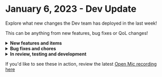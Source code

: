 # January 6, 2023 - Dev Update

Explore what new changes the Dev team has deployed in the last week!

This can be anything from new features, bug fixes or QoL changes!

<details>

<summary><strong>New features and items</strong></summary>

* Added Duo Accounts API
* Added a generic API action for Hudu
* Added Jinja evaluations to trigger criteria
* Added sender options in addition to “noreply” for the core sendmail function
* Added the ability to re-order data aliases
* Allow form fields to be set by query parameters
* Added support for org variable inheritance when rendering jinja in form fields
* Allow Jinja Live Editor examples to be shared
* Added details\_html field to HaloPSA ticket actions
* Added a “View results for workflow” button to the workflow builder page
* Added a “datedelta” function to give better control over add/removing to/from dates and allowing you to pick “Second Friday in given month” - action added too

</details>

<details>

<summary><strong>Bug fixes and chores</strong></summary>

* Save users dark mode preference in the database instead of local storage
* Improved error messages for mailgun generic requests
* Added utf-8 encoding to headers sent Microsoft EXO to allow non-ascii characters
* Improved the performance of workflow results pruning to reduce database locks
* Added class\_name field to search\_resource actions for Hubspot
* Fixed a UI bug causing an unhandled exception when selecting a trigger criteria with the “in” operation for ConnectWise Manage Ticket Update
* Added a wrapper ensure all Jinja render errors are caught and handled
* Updated Microsoft EXO to use PrimarySmtpAddress instead of UserPrincipalName to allow actions to work for users who have a User Id that is different from the email address
* Added Queues as a reference option to Datto PSA to populate dynamic option fields
* Improved error messages for IngramMicro
* Increased the number of results per-page for IT Glue actions
* Fixed the “Copy Result” link when viewing the Results By Workflow page

</details>

<details>

<summary><strong>In review, testing and development</strong></summary>

* Workflow table tag filtering
* Crowdstrike falcon integration
* Sonicwall NSM integration
* Optimize form conditions and add required action to conditions
* Bugfix for Publish Results As not working as expected
* Add a core action to query DNS
* Replace backend for cloning and syncing to fix bugs and pave the way for Crate Marketplace improvements
* Add Rewst actions to List User Invites, List Users, List Forms, and Delete User
* Discord integration
* Fix a backend problem with “With Items” and sub-workflows causing excessive database locks
* Add a polling sensor for HaloPSA to allow users to trigger workflows on ticket events

</details>

If you'd like to see these in action, review the latest [Open Mic recording here](../../roc-open-mics/roc-open-mics-north-america/2023-roc-open-mics/january-6th-2023-capacity-alert-your-inbox-is-at-99.md)
